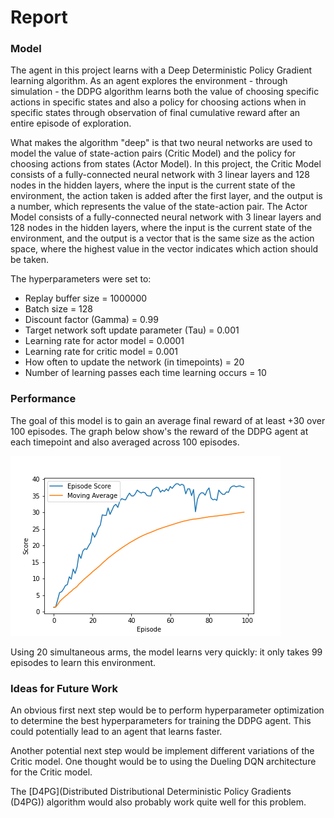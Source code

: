 # Report

### Model

The agent in this project learns with a Deep Deterministic Policy Gradient learning algorithm. As an agent explores the environment - through simulation - the DDPG algorithm learns both the value of choosing specific actions in specific states and also a policy for choosing actions when in specific states through observation of final cumulative reward after an entire episode of exploration.

What makes the algorithm "deep" is that two neural networks are used to model the value of state-action pairs (Critic Model) and the policy for choosing actions from states (Actor Model). In this project, the Critic Model consists of a fully-connected neural network with 3 linear layers and 128 nodes in the hidden layers, where the input is the current state of the environment, the action taken is added after the first layer, and the output is a number, which represents the value of the state-action pair. The Actor Model consists of a fully-connected neural network with 3 linear layers and 128 nodes in the hidden layers, where the input is the current state of the environment, and the output is a vector that is the same size as the action space, where the highest value in the vector indicates which action should be taken.

The hyperparameters were set to:
* Replay buffer size = 1000000
* Batch size = 128
* Discount factor (Gamma) = 0.99
* Target network soft update parameter (Tau) = 0.001
* Learning rate for actor model = 0.0001
* Learning rate for critic model = 0.001
* How often to update the network (in timepoints) = 20
* Number of learning passes each time learning occurs = 10

### Performance

The goal of this model is to gain an average final reward of at least +30 over 100 episodes. The graph below show's the reward of the DDPG agent at each timepoint and also averaged across 100 episodes.

![model_training](https://github.com/mbluestone/continuous-control-rl/blob/master/img/model_training.png)

Using 20 simultaneous arms, the model learns very quickly: it only takes 99 episodes to learn this environment.

### Ideas for Future Work

An obvious first next step would be to perform hyperparameter optimization to determine the best hyperparameters for training the DDPG agent. This could potentially lead to an agent that learns faster.

Another potential next step would be implement different variations of the Critic model. One thought would be to using the Dueling DQN architecture for the Critic model.

The [D4PG](Distributed Distributional Deterministic Policy Gradients (D4PG)) algorithm would also probably work quite well for this problem.
